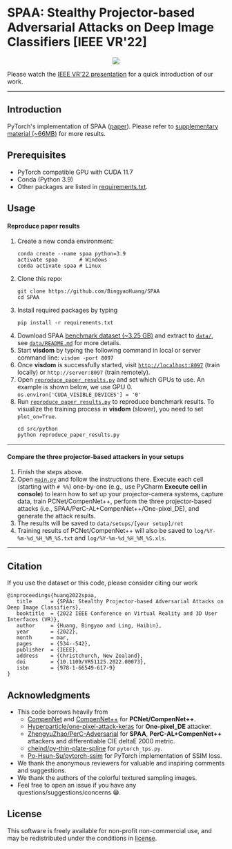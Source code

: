 # SPAA: Stealthy Projector-based Adversarial Attacks on Deep Image Classifiers [IEEE VR'22]

<p align="center">
  <!-- <img src='https://bingyaohuang.github.io/images/teasers/SPAA.png'> -->
  <img src='doc/teaser.png'>
</p>

Please watch the [IEEE VR'22 presentation][8] for a quick introduction of our work.

---
## Introduction

PyTorch's implementation of SPAA ([paper][1]). Please refer to [supplementary material (~66MB)][2] for more results.

## Prerequisites

* PyTorch compatible GPU with CUDA 11.7
* Conda (Python 3.9)
* Other packages are listed in [requirements.txt](requirements.txt).

## Usage

#### Reproduce paper results

1. Create a new conda environment:
   ```
   conda create --name spaa python=3.9
   activate spaa       # Windows
   conda activate spaa # Linux
   ```
2. Clone this repo:
   ```
   git clone https://github.com/BingyaoHuang/SPAA
   cd SPAA
   ```
3. Install required packages by typing
   ```
   pip install -r requirements.txt
   ```
4. Download SPAA [benchmark dataset (~3.25 GB)][3] and extract to [`data/`](data), see [`data/README.md`](data/README.md) for more details.
5. Start **visdom** by typing the following command in local or server command line:
   `visdom -port 8097`
6. Once **visdom** is successfully started, visit [`http://localhost:8097`](http://localhost:8097) (train locally) or `http://server:8097` (train remotely).
7. Open [`reproduce_paper_results.py`](src/python/reproduce_paper_results.py) and set which GPUs to use. An example is shown below, we use GPU 0.
   `os.environ['CUDA_VISIBLE_DEVICES'] = '0'`
8. Run [`reproduce_paper_results.py`](src/python/reproduce_paper_results.py) to reproduce benchmark results. To visualize the training process in **visdom** (slower), you need to set `plot_on=True`.
   ```
   cd src/python
   python reproduce_paper_results.py
   ```

---

#### Compare the three projector-based attackers in your setups

1. Finish the steps above.
2. Open [`main.py`](src/python/PCNet/main.py) and follow the instructions there. Execute each cell (starting with `# %%`) one-by-one (e.g., use PyCharm **Execute cell in console**) to learn how to set up your projector-camera systems, capture data, train PCNet/CompenNet++, perform the three projector-based attacks (i.e., SPAA/PerC-AL+CompenNet++/One-pixel_DE), and generate the attack results.
3. The results will be saved to `data/setups/[your setup]/ret`
4. Training results of PCNet/CompenNet++ will also be saved to `log/%Y-%m-%d_%H_%M_%S.txt` and `log/%Y-%m-%d_%H_%M_%S.xls`.

---

## Citation

If you use the dataset or this code, please consider citing our work

```
@inproceedings{huang2022spaa,
   title      = {SPAA: Stealthy Projector-based Adversarial Attacks on Deep Image Classifiers},
   booktitle  = {2022 IEEE Conference on Virtual Reality and 3D User Interfaces (VR)},
   author     = {Huang, Bingyao and Ling, Haibin},
   year       = {2022},
   month      = mar,
   pages      = {534--542},
   publisher  = {IEEE},
   address    = {Christchurch, New Zealand},
   doi        = {10.1109/VR51125.2022.00073},
   isbn       = {978-1-66549-617-9}
}
```

## Acknowledgments

- This code borrows heavily from
  - [CompenNet][5] and [CompenNet++][4] for **PCNet/CompenNet++**.
  - [Hyperparticle/one-pixel-attack-keras][6] for **One-pixel_DE** attacker.
  - [ZhengyuZhao/PerC-Adversarial][7] for **SPAA**, **PerC-AL+CompenNet++** attackers and differentiable CIE deltaE 2000 metric.
  - [cheind/py-thin-plate-spline][9] for `pytorch_tps.py`.
  - [Po-Hsun-Su/pytorch-ssim][10] for PyTorch implementation of SSIM loss.
- We thank the anonymous reviewers for valuable and inspiring comments and suggestions.
- We thank the authors of the colorful textured sampling images.
- Feel free to open an issue if you have any questions/suggestions/concerns 😁.

## License

This software is freely available for non-profit non-commercial use, and may be redistributed under the conditions in [license](LICENSE).

[1]: https://bingyaohuang.github.io/pub/SPAA
[2]: https://bingyaohuang.github.io/pub/SPAA/supp
[3]: https://bingyaohuang.github.io/pub/SPAA/data
[4]: https://github.com/BingyaoHuang/CompenNet-plusplus
[5]: https://github.com/BingyaoHuang/CompenNet
[6]: https://github.com/Hyperparticle/one-pixel-attack-keras
[7]: https://github.com/ZhengyuZhao/PerC-Adversarial
[8]: https://youtu.be/7oSh5BmJDJ8?list=PLmkIPPvcHLZgWaBGqwiAe52PLDNnMtIA5&t=477
[9]: https://github.com/cheind/py-thin-plate-spline
[10]: https://github.com/Po-Hsun-Su/pytorch-ssim
